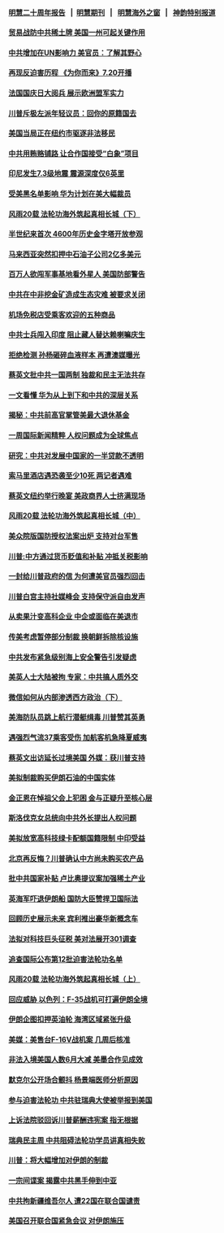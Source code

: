 #### [明慧二十周年报告](https://github.com/gfw-breaker/mh-reports/blob/master/README.md?t=07150735) &nbsp;&nbsp;|&nbsp;&nbsp;[明慧期刊](https://github.com/gfw-breaker/mh-qikan) &nbsp;&nbsp;|&nbsp;&nbsp; [明慧海外之窗](https://github.com/gfw-breaker/mh-news/blob/master/README.md?t=07150735) &nbsp;&nbsp;|&nbsp;&nbsp; [神韵特别报道](https://github.com/gfw-breaker/mh-news/blob/master/shenyun.md?t=07150735) 

#### [贸易战防中共稀土牌 美国一州可起关键作用](../pages/nsc418/n11384715.md?t=07150735) 

#### [中共增加在UN影响力 美官员：了解其野心](../pages/nsc418/n11384695.md?t=07150735) 

#### [再现反迫害历程 《为你而来》7.20开播](../pages/nsc418/n11384785.md?t=07150735) 

#### [法国国庆日大阅兵 展示欧洲盟军实力](../pages/nsc418/n11384441.md?t=07150735) 

#### [川普斥极左派年轻议员：回你的原籍国去](../pages/nsc418/n11384474.md?t=07150735) 

#### [美国当局正在纽约市驱逐非法移民](../pages/nsc418/n11384296.md?t=07150735) 

#### [中共用贿赂铺路 让合作国接受“白象”项目](../pages/nsc418/n11383936.md?t=07150735) 

#### [印尼发生7.3级地震 震源深度仅6英里](../pages/nsc418/n11384233.md?t=07150735) 

#### [受美黑名单影响 华为计划在美大幅裁员](../pages/nsc418/n11384251.md?t=07150735) 

#### [风雨20载 法轮功海外筑起真相长城（下）](../pages/nsc418/n11374609.md?t=07150735) 

#### [半世纪来首次 4600年历史金字塔开放参观](../pages/nsc418/n11384002.md?t=07150735) 

#### [马来西亚突然扣押中石油子公司2亿多美元](../pages/nsc418/n11383930.md?t=07150735) 

#### [百万人欲闯军事基地看外星人 美国防部警告](../pages/nsc418/n11383867.md?t=07150735) 

#### [中共在中非挖金矿造成生态灾难 被要求关闭](../pages/nsc418/n11383748.md?t=07150735) 

#### [机场免税店受乘客欢迎的五种商品](../pages/nsc418/n11375184.md?t=07150735) 

#### [中共士兵闯入印度 阻止藏人替达赖喇嘛庆生](../pages/nsc418/n11383617.md?t=07150735) 

#### [拒绝检测 孙杨砸碎血液样本 再遭澳媒曝光](../pages/nsc418/n11383346.md?t=07150735) 

#### [蔡英文批中共一国两制 独裁和民主无法共存](../pages/nsc418/n11383230.md?t=07150735) 

#### [一文看懂 华为从上到下和中共的深层关系](../pages/nsc418/n11376981.md?t=07150735) 

#### [揭秘：中共前高官掌管美最大退休基金](../pages/nsc418/n11376464.md?t=07150735) 

#### [一周国际新闻精粹 人权问题成为全球焦点](../pages/nsc418/n11381196.md?t=07150735) 

#### [研究：中共对发展中国家的一半贷款不透明](../pages/nsc418/n11381968.md?t=07150735) 

#### [索马里酒店遇恐袭至少10死 两记者遇难](../pages/nsc418/n11382518.md?t=07150735) 

#### [蔡英文纽约举行晚宴 美政商界人士挤满现场](../pages/nsc418/n11382254.md?t=07150735) 

#### [风雨20载 法轮功海外筑起真相长城（中）](../pages/nsc418/n11374579.md?t=07150735) 

#### [美众院版国防授权法案出炉 支持对台军售](../pages/nsc418/n11381895.md?t=07150735) 

#### [川普:中方通过货币贬值和补贴 冲抵关税影响](../pages/nsc418/n11381846.md?t=07150735) 

#### [一封给川普政府的信 为何遭美官员强烈回击](../pages/nsc418/n11381739.md?t=07150735) 

#### [川普白宫主持社媒峰会 支持保守派自由发声](../pages/nsc418/n11381697.md?t=07150735) 

#### [从卖果汁变高科企业 中企或面临在美退市](../pages/nsc418/n11381093.md?t=07150735) 

#### [传美考虑暂停部分制裁 换朝鲜拆除核设施](../pages/nsc418/n11381367.md?t=07150735) 

#### [中共发布紧急级别海上安全警告引发疑虑](../pages/nsc418/n11381216.md?t=07150735) 

#### [美英人士大陆被拘 专家：中共搞人质外交](../pages/nsc418/n11380588.md?t=07150735) 

#### [微信如何从内部渗透西方政治（下）](../pages/nsc418/n11374252.md?t=07150735) 

#### [美海防队员跳上航行潜艇缉毒 川普赞其英勇](../pages/nsc418/n11380540.md?t=07150735) 

#### [遇强烈气流37乘客受伤 加航客机急降夏威夷](../pages/nsc418/n11380342.md?t=07150735) 

#### [蔡英文出访延长过境美国 外媒：获川普支持](../pages/nsc418/n11380074.md?t=07150735) 

#### [美拟制裁购买伊朗石油的中国实体](../pages/nsc418/n11378949.md?t=07150735) 

#### [金正恩在悼祖父会上犯困 金与正疑升至核心层](../pages/nsc418/n11379332.md?t=07150735) 

#### [斯洛伐克女总统向中共外长提出人权问题](../pages/nsc418/n11379177.md?t=07150735) 

#### [美拟放宽高科技绿卡配额国籍限制 中印受益](../pages/nsc418/n11378695.md?t=07150735) 

#### [北京再反悔？川普确认中方尚未购买农产品](../pages/nsc418/n11378832.md?t=07150735) 

#### [批中共国家补贴 卢比奥提议案加强稀土产业](../pages/nsc418/n11378554.md?t=07150735) 

#### [英海军吓退伊朗船 国防大臣赞捍卫国际法](../pages/nsc418/n11378652.md?t=07150735) 

#### [回顾历史展示未来 宾利推出豪华新概念车](../pages/nsc418/n11378412.md?t=07150735) 

#### [法拟对科技巨头征税 美对法展开301调查](../pages/nsc418/n11378215.md?t=07150735) 

#### [追查国际公布第12批迫害法轮功名单](../pages/nsc418/n11378273.md?t=07150735) 

#### [风雨20载 法轮功海外筑起真相长城（上）](../pages/nsc418/n11362257.md?t=07150735) 

#### [回应威胁 以色列：F-35战机可打遍伊朗全境](../pages/nsc418/n11378082.md?t=07150735) 

#### [伊朗企图扣押英油轮 海湾区域紧张升级](../pages/nsc418/n11377851.md?t=07150735) 

#### [美媒：美售台F-16V战机案 几周后核准](../pages/nsc418/n11377771.md?t=07150735) 

#### [非法入境美国人数6月大减 美墨合作见成效](../pages/nsc418/n11377308.md?t=07150735) 

#### [默克尔公开场合颤抖 杨景端医师分析原因](../pages/nsc418/n11377100.md?t=07150735) 

#### [参与迫害法轮功 中共驻瑞典大使被举报到美国](../pages/nsc418/n11376727.md?t=07150735) 

#### [上诉法院驳回诉川普薪酬违宪案 指无根据](../pages/nsc418/n11376979.md?t=07150735) 

#### [瑞典民主周 中共阻碍法轮功学员讲真相失败](../pages/nsc418/n11376814.md?t=07150735) 

#### [川普：将大幅增加对伊朗的制裁](../pages/nsc418/n11376633.md?t=07150735) 

#### [一宗间谍案 揭露中共黑手伸到中亚](../pages/nsc418/n11376477.md?t=07150735) 

#### [中共拘新疆维吾尔人 遭22国在联合国谴责](../pages/nsc418/n11376307.md?t=07150735) 

#### [美国召开联合国紧急会议 对伊朗施压](../pages/nsc418/n11376199.md?t=07150735) 

